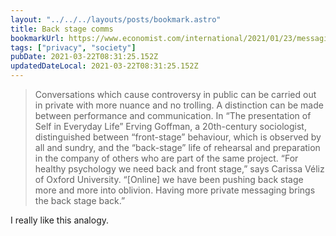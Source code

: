 ```yaml
---
layout: "../../../layouts/posts/bookmark.astro"
title: Back stage comms
bookmarkUrl: https://www.economist.com/international/2021/01/23/messaging-services-are-providing-a-more-private-internet
tags: ["privacy", "society"]
pubDate: 2021-03-22T08:31:25.152Z
updatedDateLocal: 2021-03-22T08:31:25.152Z
---
```


> Conversations which cause controversy in public can be carried out in private with more nuance and no trolling. A distinction can be made between performance and communication. In “The presentation of Self in Everyday Life” Erving Goffman, a 20th-century sociologist, distinguished between “front-stage” behaviour, which is observed by all and sundry, and the “back-stage” life of rehearsal and preparation in the company of others who are part of the same project. “For healthy psychology we need back and front stage,” says Carissa Véliz of Oxford University. “[Online] we have been pushing back stage more and more into oblivion. Having more private messaging brings the back stage back.”

I really like this analogy.
